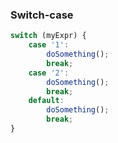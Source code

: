---
---

### Switch-case
```javascript
switch (myExpr) {
    case '1':
        doSomething();
        break;
    case '2':
        doSomething();
        break;
    default:
        doSomething();
        break;
}
```
